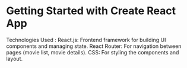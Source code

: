 # Getting Started with Create React App
Technologies Used :
React.js: Frontend framework for building UI components and managing state.
React Router: For navigation between pages (movie list, movie details).
CSS: For styling the components and layout.
